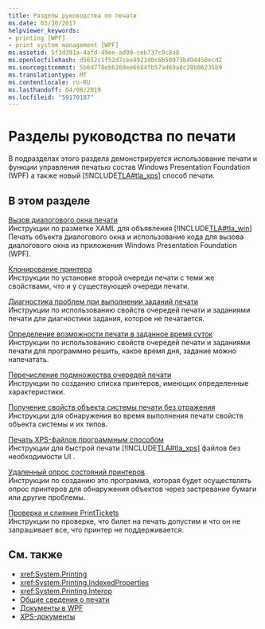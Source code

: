 ```yaml
---
title: Разделы руководства по печати
ms.date: 03/30/2017
helpviewer_keywords:
- printing [WPF]
- print system management [WPF]
ms.assetid: 5f3d391a-4afd-49ee-ad99-ceb737c0c8a8
ms.openlocfilehash: d5652c1f52d7cee4921d0c6b50973b494458ecd2
ms.sourcegitcommit: 5b6d778ebb269ee6684fb57ad69a8c28b06235b9
ms.translationtype: MT
ms.contentlocale: ru-RU
ms.lasthandoff: 04/08/2019
ms.locfileid: "59170187"
---
```

# <a name="printing-how-to-topics"></a>Разделы руководства по печати
В подразделах этого раздела демонстрируется использование печати и функции управления печатью состав Windows Presentation Foundation (WPF) а также новый [!INCLUDE[TLA#tla_xps](../../../../includes/tlasharptla-xps-md.md)] способ печати.  
  
## <a name="in-this-section"></a>В этом разделе  
 [Вызов диалогового окна печати](how-to-invoke-a-print-dialog.md)  
 Инструкции по разметке XAML для объявления [!INCLUDE[TLA#tla_win](../../../../includes/tlasharptla-win-md.md)] Печать объекта диалогового окна и использование кода для вызова диалогового окна из приложения Windows Presentation Foundation (WPF).  
  
 [Клонирование принтера](how-to-clone-a-printer.md)  
 Инструкции по установке второй очереди печати с теми же свойствами, что и у существующей очереди печати.  
  
 [Диагностика проблем при выполнении заданий печати](how-to-diagnose-problematic-print-job.md)  
 Инструкции по использованию свойств очередей печати и заданиями печати для диагностики задания, которое не печатается.  
  
 [Определение возможности печати в заданное время суток](how-to-discover-whether-a-print-job-can-be-printed-at-this-time-of-day.md)  
 Инструкции по использованию свойств очередей печати и заданиями печати для программно решить, какое время дня, задание можно напечатать.  
  
 [Перечисление подмножества очередей печати](how-to-enumerate-a-subset-of-print-queues.md)  
 Инструкции по созданию списка принтеров, имеющих определенные характеристики.  
  
 [Получение свойств объекта системы печати без отражения](how-to-get-print-system-object-properties-without-reflection.md)  
 Инструкции для обнаружения во время выполнения печати свойств объекта системы и их типов.  
  
 [Печать XPS-файлов программным способом](how-to-programmatically-print-xps-files.md)  
 Инструкции для быстрой печати [!INCLUDE[TLA#tla_xps](../../../../includes/tlasharptla-xps-md.md)] файлов без необходимости UI .  
  
 [Удаленный опрос состояний принтеров](how-to-remotely-survey-the-status-of-printers.md)  
 Инструкции по созданию это программа, которая будет осуществлять опрос принтеров для обнаружения объектов через застревание бумаги или другие проблемы.  
  
 [Проверка и слияние PrintTickets](how-to-validate-and-merge-printtickets.md)  
 Инструкции по проверке, что билет на печать допустим и что он не запрашивает все, что принтер не поддерживается.  
  
## <a name="see-also"></a>См. также

- <xref:System.Printing>
- <xref:System.Printing.IndexedProperties>
- <xref:System.Printing.Interop>
- [Общие сведения о печати](printing-overview.md)
- [Документы в WPF](documents-in-wpf.md)
- [XPS-документы](/windows/desktop/printdocs/documents)
